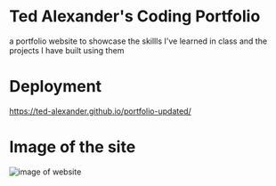 # Ted Alexander's Coding Portfolio
a portfolio website to showcase the skillls I've learned in class and the projects I have built using them

# Deployment
https://ted-alexander.github.io/portfolio-updated/


# Image of the site

![image of website](Capture.JPG)
